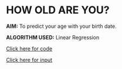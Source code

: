 # HOW OLD ARE YOU?

**AIM:** To predict your age with your birth date.

**ALGORITHM USED:** Linear Regression

[Click here for code](https://github.com/ktyagi12/Projects/tree/master/AgePrediction/code)

[Click here for input](https://github.com/ktyagi12/Projects/tree/master/AgePrediction/input)

